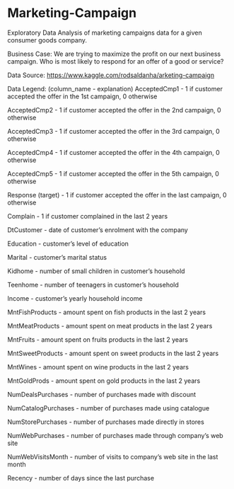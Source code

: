 # Marketing-Campaign

Exploratory Data Analysis of marketing campaigns data for a given consumer goods company.

Business Case:
We are trying to maximize the profit on our next business campaign. 
Who is most likely to respond for an offer of a good or service?


Data Source: https://www.kaggle.com/rodsaldanha/arketing-campaign

Data Legend: (column_name - explanation)
AcceptedCmp1 - 1 if customer accepted the offer in the 1st campaign, 0 otherwise 

AcceptedCmp2 - 1 if customer accepted the offer in the 2nd campaign, 0 otherwise

AcceptedCmp3 - 1 if customer accepted the offer in the 3rd campaign, 0 otherwise

AcceptedCmp4 - 1 if customer accepted the offer in the 4th campaign, 0 otherwise

AcceptedCmp5 - 1 if customer accepted the offer in the 5th campaign, 0 otherwise

Response (target) - 1 if customer accepted the offer in the last campaign, 0 otherwise

Complain - 1 if customer complained in the last 2 years

DtCustomer - date of customer’s enrolment with the company

Education - customer’s level of education

Marital - customer’s marital status

Kidhome - number of small children in customer’s household

Teenhome - number of teenagers in customer’s household

Income - customer’s yearly household income

MntFishProducts - amount spent on fish products in the last 2 years

MntMeatProducts - amount spent on meat products in the last 2 years

MntFruits - amount spent on fruits products in the last 2 years

MntSweetProducts - amount spent on sweet products in the last 2 years

MntWines - amount spent on wine products in the last 2 years

MntGoldProds - amount spent on gold products in the last 2 years

NumDealsPurchases - number of purchases made with discount

NumCatalogPurchases - number of purchases made using catalogue

NumStorePurchases - number of purchases made directly in stores

NumWebPurchases - number of purchases made through company’s web site

NumWebVisitsMonth - number of visits to company’s web site in the last month

Recency - number of days since the last purchase
